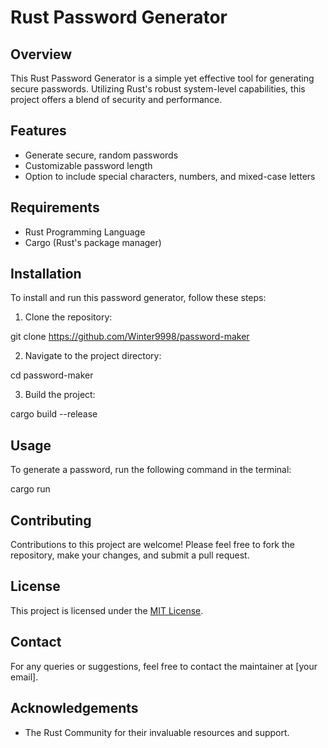 # Rust Password Generator

## Overview
This Rust Password Generator is a simple yet effective tool for generating secure passwords. Utilizing Rust's robust system-level capabilities, this project offers a blend of security and performance.

## Features
- Generate secure, random passwords
- Customizable password length
- Option to include special characters, numbers, and mixed-case letters

## Requirements
- Rust Programming Language
- Cargo (Rust's package manager)

## Installation
To install and run this password generator, follow these steps:

1. Clone the repository:

git clone https://github.com/Winter9998/password-maker

2. Navigate to the project directory:

cd password-maker



3. Build the project:

cargo build --release



## Usage
To generate a password, run the following command in the terminal:

cargo run

## Contributing
Contributions to this project are welcome! Please feel free to fork the repository, make your changes, and submit a pull request.

## License
This project is licensed under the [MIT License](LICENSE).

## Contact
For any queries or suggestions, feel free to contact the maintainer at [your email].

## Acknowledgements
- The Rust Community for their invaluable resources and support.